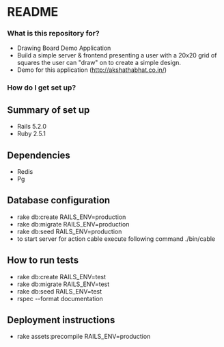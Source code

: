 # README #

### What is this repository for? ###

* Drawing Board Demo Application
* Build a simple server & frontend presenting a user with a 20x20 grid of squares the user can "draw" on to create a simple design.
* Demo for this application (http://akshathabhat.co.in/)

### How do I get set up? ###

## Summary of set up ##

* Rails 5.2.0
* Ruby 2.5.1

## Dependencies ##

* Redis
* Pg

## Database configuration ##

* rake db:create RAILS_ENV=production
* rake db:migrate RAILS_ENV=production
* rake db:seed RAILS_ENV=production
* to start server for action cable execute following command
    ./bin/cable


## How to run tests ##

* rake db:create RAILS_ENV=test
* rake db:migrate RAILS_ENV=test
* rake db:seed RAILS_ENV=test
* rspec --format documentation

## Deployment instructions ##

* rake assets:precompile RAILS_ENV=production
